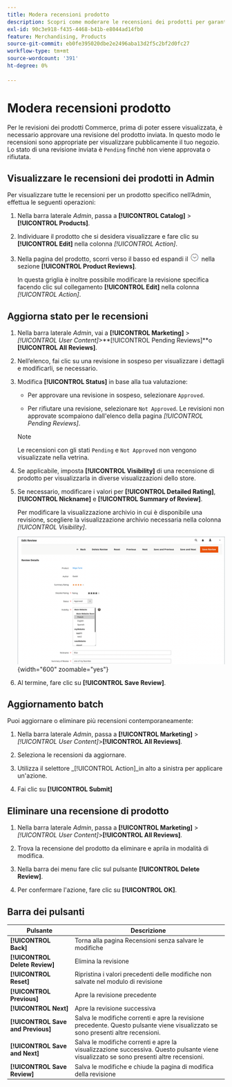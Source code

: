 ```yaml
---
title: Modera recensioni prodotto
description: Scopri come moderare le recensioni dei prodotti per garantire che quelle inviate siano appropriate per la visualizzazione pubblica del tuo store.
exl-id: 90c3e918-f435-4468-b41b-e8044ad14fb0
feature: Merchandising, Products
source-git-commit: eb0fe395020dbe2e2496aba13d2f5c2bf2d0fc27
workflow-type: tm+mt
source-wordcount: '391'
ht-degree: 0%

---
```


# Modera recensioni prodotto

Per le revisioni dei prodotti Commerce, prima di poter essere visualizzata, è necessario approvare una revisione del prodotto inviata. In questo modo le recensioni sono appropriate per visualizzare pubblicamente il tuo negozio. Lo stato di una revisione inviata è `Pending` finché non viene approvata o rifiutata.

## Visualizzare le recensioni dei prodotti in Admin

Per visualizzare tutte le recensioni per un prodotto specifico nell’Admin, effettua le seguenti operazioni:

1. Nella barra laterale _Admin_, passa a **[!UICONTROL Catalog]** > **[!UICONTROL Products]**.

1. Individuare il prodotto che si desidera visualizzare e fare clic su **[!UICONTROL Edit]** nella colonna _[!UICONTROL Action]_.

1. Nella pagina del prodotto, scorri verso il basso ed espandi il ![selettore di espansione](../assets/icon-display-expand.png) nella sezione **[!UICONTROL Product Reviews]**.

   In questa griglia è inoltre possibile modificare la revisione specifica facendo clic sul collegamento **[!UICONTROL Edit]** nella colonna _[!UICONTROL Action]_.

## Aggiorna stato per le recensioni

1. Nella barra laterale _Admin_, vai a **[!UICONTROL Marketing]** > _[!UICONTROL User Content]_>**[!UICONTROL Pending Reviews]**o **[!UICONTROL All Reviews]**.

1. Nell’elenco, fai clic su una revisione in sospeso per visualizzare i dettagli e modificarli, se necessario.

1. Modifica **[!UICONTROL Status]** in base alla tua valutazione:

   - Per approvare una revisione in sospeso, selezionare `Approved`.

   - Per rifiutare una revisione, selezionare `Not Approved`. Le revisioni non approvate scompaiono dall&#39;elenco della pagina _[!UICONTROL Pending Reviews]_.

   >[!NOTE]
   >
   >Le recensioni con gli stati `Pending` e `Not Approved` non vengono visualizzate nella vetrina.

1. Se applicabile, imposta **[!UICONTROL Visibility]** di una recensione di prodotto per visualizzarla in diverse visualizzazioni dello store.

1. Se necessario, modificare i valori per **[!UICONTROL Detailed Rating]**, **[!UICONTROL Nickname]** e **[!UICONTROL Summary of Review]**.

   Per modificare la visualizzazione archivio in cui è disponibile una revisione, scegliere la visualizzazione archivio necessaria nella colonna _[!UICONTROL Visibility]_.

   ![Modifica pagina di revisione](./assets/edit-review-page.png){width="600" zoomable="yes"}

1. Al termine, fare clic su **[!UICONTROL Save Review]**.

## Aggiornamento batch

Puoi aggiornare o eliminare più recensioni contemporaneamente:

1. Nella barra laterale _Admin_, passa a **[!UICONTROL Marketing]** > _[!UICONTROL User Content]_>**[!UICONTROL All Reviews]**.

1. Seleziona le recensioni da aggiornare.

1. Utilizza il selettore _[!UICONTROL Action]_in alto a sinistra per applicare un&#39;azione.

1. Fai clic su **[!UICONTROL Submit]**

## Eliminare una recensione di prodotto

1. Nella barra laterale _Admin_, passa a **[!UICONTROL Marketing]** > _[!UICONTROL User Content]_>**[!UICONTROL All Reviews]**.

1. Trova la recensione del prodotto da eliminare e aprila in modalità di modifica.

1. Nella barra dei menu fare clic sul pulsante **[!UICONTROL Delete Review]**.

1. Per confermare l&#39;azione, fare clic su **[!UICONTROL OK]**.

## Barra dei pulsanti

| Pulsante | Descrizione |
|----------|--------------|
| **[!UICONTROL Back]** | Torna alla pagina Recensioni senza salvare le modifiche |
| **[!UICONTROL Delete Review]** | Elimina la revisione |
| **[!UICONTROL Reset]** | Ripristina i valori precedenti delle modifiche non salvate nel modulo di revisione |
| **[!UICONTROL Previous]** | Apre la revisione precedente |
| **[!UICONTROL Next]** | Apre la revisione successiva |
| **[!UICONTROL Save and Previous]** | Salva le modifiche correnti e apre la revisione precedente. Questo pulsante viene visualizzato se sono presenti altre recensioni. |
| **[!UICONTROL Save and Next]** | Salva le modifiche correnti e apre la visualizzazione successiva. Questo pulsante viene visualizzato se sono presenti altre recensioni. |
| **[!UICONTROL Save Review]** | Salva le modifiche e chiude la pagina di modifica della revisione |
